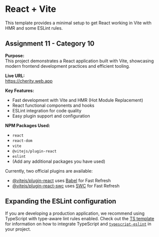 # React + Vite

This template provides a minimal setup to get React working in Vite with HMR and some ESLint rules.
## Assignment 11 - Category 10

**Purpose:**  
This project demonstrates a React application built with Vite, showcasing modern frontend development practices and efficient tooling.

**Live URL:**  
https://cherity.web.app

**Key Features:**
- Fast development with Vite and HMR (Hot Module Replacement)
- React functional components and hooks
- ESLint integration for code quality
- Easy plugin support and configuration


**NPM Packages Used:**
- `react`
- `react-dom`
- `vite`
- `@vitejs/plugin-react`
- `eslint`
- (Add any additional packages you have used)



Currently, two official plugins are available:

- [@vitejs/plugin-react](https://github.com/vitejs/vite-plugin-react/blob/main/packages/plugin-react) uses [Babel](https://babeljs.io/) for Fast Refresh
- [@vitejs/plugin-react-swc](https://github.com/vitejs/vite-plugin-react/blob/main/packages/plugin-react-swc) uses [SWC](https://swc.rs/) for Fast Refresh

## Expanding the ESLint configuration

If you are developing a production application, we recommend using TypeScript with type-aware lint rules enabled. Check out the [TS template](https://github.com/vitejs/vite/tree/main/packages/create-vite/template-react-ts) for information on how to integrate TypeScript and [`typescript-eslint`](https://typescript-eslint.io) in your project.
